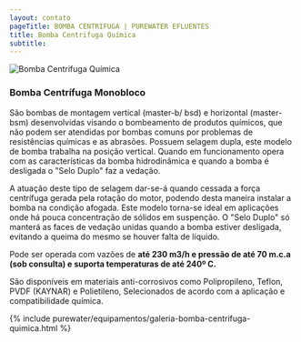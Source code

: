 ```yaml
---
layout: contato
pageTitle: BOMBA CENTRIFUGA | PUREWATER EFLUENTES
title: Bomba Centrifuga Química
subtitle: 
---
```

<img class="img-responsive pull-right" style="max-width: 50%;" src="../../website/images/bomba centrifuga quimica monobloco.png" alt="Bomba Centrifuga Química">

### **Bomba Centrífuga Monobloco**

São bombas de montagem vertical (master-b/ bsd) e horizontal (master-bsm) desenvolvidas visando o bombeamento de produtos químicos, que não podem ser atendidas por bombas comuns por problemas de resistências químicas e as abrasões.
Possuem selagem dupla, este modelo de bomba trabalha na posição vertical. Quando em funcionamento opera com as características da bomba hidrodinâmica e quando a bomba é desligada o "Selo Duplo" faz a vedação. 

A atuação deste tipo de selagem dar-se-á quando cessada a força centrífuga gerada pela rotação do motor, podendo desta maneira instalar a bomba na condição afogada. Este modelo torna-se ideal em aplicações onde há pouca concentração de sólidos em suspenção. O "Selo Duplo" só manterá as faces de vedação unidas quando a bomba estiver desligada, evitando a queima do mesmo se houver falta de líquido. 

Pode ser operada com vazões de **até 230 m3/h e pressão de até 70 m.c.a (sob consulta) e suporta temperaturas de até 240º C.**

São disponíveis em materiais anti-corrosivos como Polipropileno, Teflon, PVDF (KAYNAR) e Polietileno, Selecionados de acordo com a aplicação e compatibilidade química.


{% include purewater/equipamentos/galeria-bomba-centrifuga-quimica.html %}
